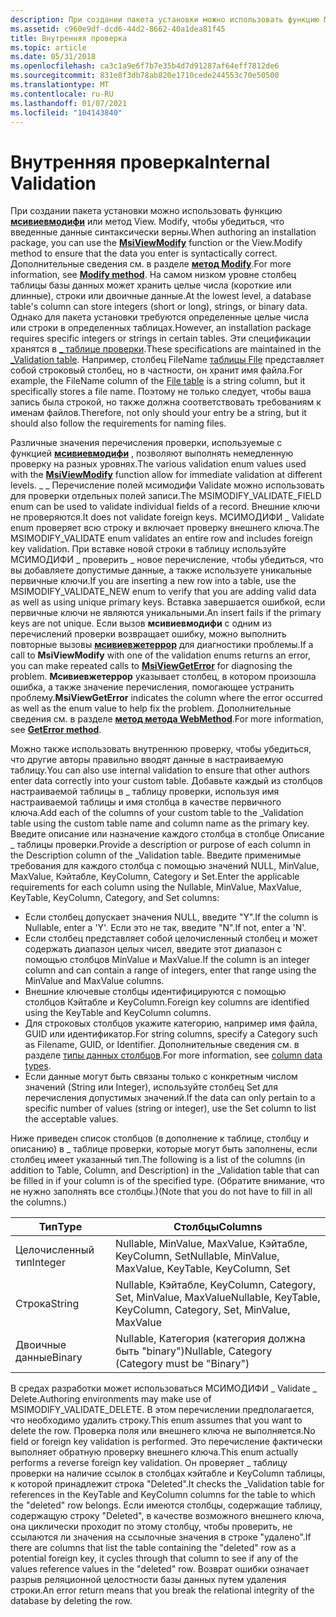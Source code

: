 ```yaml
---
description: При создании пакета установки можно использовать функцию Мсивиевмодифи или метод View. Modify, чтобы убедиться, что введенные данные синтаксически верны.
ms.assetid: c960e9df-dcd6-44d2-8662-40a1dea81f45
title: Внутренняя проверка
ms.topic: article
ms.date: 05/31/2018
ms.openlocfilehash: ca3c1a9e6f7b7e35b4d7d91287af64eff7812de6
ms.sourcegitcommit: 831e8f3db78ab820e1710cede244553c70e50500
ms.translationtype: MT
ms.contentlocale: ru-RU
ms.lasthandoff: 01/07/2021
ms.locfileid: "104143840"
---
```

# <a name="internal-validation"></a><span data-ttu-id="0c441-103">Внутренняя проверка</span><span class="sxs-lookup"><span data-stu-id="0c441-103">Internal Validation</span></span>

<span data-ttu-id="0c441-104">При создании пакета установки можно использовать функцию [**мсивиевмодифи**](/windows/desktop/api/Msiquery/nf-msiquery-msiviewmodify) или метод View. Modify, чтобы убедиться, что введенные данные синтаксически верны.</span><span class="sxs-lookup"><span data-stu-id="0c441-104">When authoring an installation package, you can use the [**MsiViewModify**](/windows/desktop/api/Msiquery/nf-msiquery-msiviewmodify) function or the View.Modify method to ensure that the data you enter is syntactically correct.</span></span> <span data-ttu-id="0c441-105">Дополнительные сведения см. в разделе [**метод Modify**](view-modify.md).</span><span class="sxs-lookup"><span data-stu-id="0c441-105">For more information, see [**Modify method**](view-modify.md).</span></span> <span data-ttu-id="0c441-106">На самом низком уровне столбец таблицы базы данных может хранить целые числа (короткие или длинные), строки или двоичные данные.</span><span class="sxs-lookup"><span data-stu-id="0c441-106">At the lowest level, a database table's column can store integers (short or long), strings, or binary data.</span></span> <span data-ttu-id="0c441-107">Однако для пакета установки требуются определенные целые числа или строки в определенных таблицах.</span><span class="sxs-lookup"><span data-stu-id="0c441-107">However, an installation package requires specific integers or strings in certain tables.</span></span> <span data-ttu-id="0c441-108">Эти спецификации хранятся в [ \_ таблице проверки](-validation-table.md).</span><span class="sxs-lookup"><span data-stu-id="0c441-108">These specifications are maintained in the [\_Validation table](-validation-table.md).</span></span> <span data-ttu-id="0c441-109">Например, столбец FileName [таблицы File](file-table.md) представляет собой строковый столбец, но в частности, он хранит имя файла.</span><span class="sxs-lookup"><span data-stu-id="0c441-109">For example, the FileName column of the [File table](file-table.md) is a string column, but it specifically stores a file name.</span></span> <span data-ttu-id="0c441-110">Поэтому не только следует, чтобы ваша запись была строкой, но также должна соответствовать требованиям к именам файлов.</span><span class="sxs-lookup"><span data-stu-id="0c441-110">Therefore, not only should your entry be a string, but it should also follow the requirements for naming files.</span></span>

<span data-ttu-id="0c441-111">Различные значения перечисления проверки, используемые с функцией [**мсивиевмодифи**](/windows/desktop/api/Msiquery/nf-msiquery-msiviewmodify) , позволяют выполнять немедленную проверку на разных уровнях.</span><span class="sxs-lookup"><span data-stu-id="0c441-111">The various validation enum values used with the [**MsiViewModify**](/windows/desktop/api/Msiquery/nf-msiquery-msiviewmodify) function allow for immediate validation at different levels.</span></span> <span data-ttu-id="0c441-112">\_ \_ Перечисление полей мсимодифи Validate можно использовать для проверки отдельных полей записи.</span><span class="sxs-lookup"><span data-stu-id="0c441-112">The MSIMODIFY\_VALIDATE\_FIELD enum can be used to validate individual fields of a record.</span></span> <span data-ttu-id="0c441-113">Внешние ключи не проверяются.</span><span class="sxs-lookup"><span data-stu-id="0c441-113">It does not validate foreign keys.</span></span> <span data-ttu-id="0c441-114">МСИМОДИФИ \_ Validate enum проверяет всю строку и включает проверку внешнего ключа.</span><span class="sxs-lookup"><span data-stu-id="0c441-114">The MSIMODIFY\_VALIDATE enum validates an entire row and includes foreign key validation.</span></span> <span data-ttu-id="0c441-115">При вставке новой строки в таблицу используйте МСИМОДИФИ \_ проверить \_ новое перечисление, чтобы убедиться, что вы добавляете допустимые данные, а также используете уникальные первичные ключи.</span><span class="sxs-lookup"><span data-stu-id="0c441-115">If you are inserting a new row into a table, use the MSIMODIFY\_VALIDATE\_NEW enum to verify that you are adding valid data as well as using unique primary keys.</span></span> <span data-ttu-id="0c441-116">Вставка завершается ошибкой, если первичные ключи не являются уникальными.</span><span class="sxs-lookup"><span data-stu-id="0c441-116">An insert fails if the primary keys are not unique.</span></span> <span data-ttu-id="0c441-117">Если вызов **мсивиевмодифи** с одним из перечислений проверки возвращает ошибку, можно выполнить повторные вызовы [**мсивиевжетеррор**](/windows/desktop/api/Msiquery/nf-msiquery-msiviewgeterrora) для диагностики проблемы.</span><span class="sxs-lookup"><span data-stu-id="0c441-117">If a call to **MsiViewModify** with one of the validation enums returns an error, you can make repeated calls to [**MsiViewGetError**](/windows/desktop/api/Msiquery/nf-msiquery-msiviewgeterrora) for diagnosing the problem.</span></span> <span data-ttu-id="0c441-118">**Мсивиевжетеррор** указывает столбец, в котором произошла ошибка, а также значение перечисления, помогающее устранить проблему.</span><span class="sxs-lookup"><span data-stu-id="0c441-118">**MsiViewGetError** indicates the column where the error occurred as well as the enum value to help fix the problem.</span></span> <span data-ttu-id="0c441-119">Дополнительные сведения см. в разделе [**метод метода WebMethod**](view-geterror.md).</span><span class="sxs-lookup"><span data-stu-id="0c441-119">For more information, see [**GetError method**](view-geterror.md).</span></span>

<span data-ttu-id="0c441-120">Можно также использовать внутреннюю проверку, чтобы убедиться, что другие авторы правильно вводят данные в настраиваемую таблицу.</span><span class="sxs-lookup"><span data-stu-id="0c441-120">You can also use internal validation to ensure that other authors enter data correctly into your custom table.</span></span> <span data-ttu-id="0c441-121">Добавьте каждый из столбцов настраиваемой таблицы в \_ таблицу проверки, используя имя настраиваемой таблицы и имя столбца в качестве первичного ключа.</span><span class="sxs-lookup"><span data-stu-id="0c441-121">Add each of the columns of your custom table to the \_Validation table using the custom table name and column name as the primary key.</span></span> <span data-ttu-id="0c441-122">Введите описание или назначение каждого столбца в столбце Описание \_ таблицы проверки.</span><span class="sxs-lookup"><span data-stu-id="0c441-122">Provide a description or purpose of each column in the Description column of the \_Validation table.</span></span> <span data-ttu-id="0c441-123">Введите применимые требования для каждого столбца с помощью значений NULL, MinValue, MaxValue, Кэйтабле, KeyColumn, Category и Set.</span><span class="sxs-lookup"><span data-stu-id="0c441-123">Enter the applicable requirements for each column using the Nullable, MinValue, MaxValue, KeyTable, KeyColumn, Category, and Set columns:</span></span>

-   <span data-ttu-id="0c441-124">Если столбец допускает значения NULL, введите "Y".</span><span class="sxs-lookup"><span data-stu-id="0c441-124">If the column is Nullable, enter a 'Y'.</span></span> <span data-ttu-id="0c441-125">Если это не так, введите "N".</span><span class="sxs-lookup"><span data-stu-id="0c441-125">If not, enter a 'N'.</span></span>
-   <span data-ttu-id="0c441-126">Если столбец представляет собой целочисленный столбец и может содержать диапазон целых чисел, введите этот диапазон с помощью столбцов MinValue и MaxValue.</span><span class="sxs-lookup"><span data-stu-id="0c441-126">If the column is an integer column and can contain a range of integers, enter that range using the MinValue and MaxValue columns.</span></span>
-   <span data-ttu-id="0c441-127">Внешние ключевые столбцы идентифицируются с помощью столбцов Кэйтабле и KeyColumn.</span><span class="sxs-lookup"><span data-stu-id="0c441-127">Foreign key columns are identified using the KeyTable and KeyColumn columns.</span></span>
-   <span data-ttu-id="0c441-128">Для строковых столбцов укажите категорию, например имя файла, GUID или идентификатор.</span><span class="sxs-lookup"><span data-stu-id="0c441-128">For string columns, specify a Category such as Filename, GUID, or Identifier.</span></span> <span data-ttu-id="0c441-129">Дополнительные сведения см. в разделе [типы данных столбцов](column-data-types.md).</span><span class="sxs-lookup"><span data-stu-id="0c441-129">For more information, see [column data types](column-data-types.md).</span></span>
-   <span data-ttu-id="0c441-130">Если данные могут быть связаны только с конкретным числом значений (String или Integer), используйте столбец Set для перечисления допустимых значений.</span><span class="sxs-lookup"><span data-stu-id="0c441-130">If the data can only pertain to a specific number of values (string or integer), use the Set column to list the acceptable values.</span></span>

<span data-ttu-id="0c441-131">Ниже приведен список столбцов (в дополнение к таблице, столбцу и описанию) в \_ таблице проверки, которые могут быть заполнены, если столбец имеет указанный тип.</span><span class="sxs-lookup"><span data-stu-id="0c441-131">The following is a list of the columns (in addition to Table, Column, and Description) in the \_Validation table that can be filled in if your column is of the specified type.</span></span> <span data-ttu-id="0c441-132">(Обратите внимание, что не нужно заполнять все столбцы.)</span><span class="sxs-lookup"><span data-stu-id="0c441-132">(Note that you do not have to fill in all the columns.)</span></span>



| <span data-ttu-id="0c441-133">Тип</span><span class="sxs-lookup"><span data-stu-id="0c441-133">Type</span></span>    | <span data-ttu-id="0c441-134">Столбцы</span><span class="sxs-lookup"><span data-stu-id="0c441-134">Columns</span></span>                                                          |
|---------|------------------------------------------------------------------|
| <span data-ttu-id="0c441-135">Целочисленный тип</span><span class="sxs-lookup"><span data-stu-id="0c441-135">Integer</span></span> | <span data-ttu-id="0c441-136">Nullable, MinValue, MaxValue, Кэйтабле, KeyColumn, Set</span><span class="sxs-lookup"><span data-stu-id="0c441-136">Nullable, MinValue, MaxValue, KeyTable, KeyColumn, Set</span></span>           |
| <span data-ttu-id="0c441-137">Строка</span><span class="sxs-lookup"><span data-stu-id="0c441-137">String</span></span>  | <span data-ttu-id="0c441-138">Nullable, Кэйтабле, KeyColumn, Category, Set, MinValue, MaxValue</span><span class="sxs-lookup"><span data-stu-id="0c441-138">Nullable, KeyTable, KeyColumn, Category, Set, MinValue, MaxValue</span></span> |
| <span data-ttu-id="0c441-139">Двоичные данные</span><span class="sxs-lookup"><span data-stu-id="0c441-139">Binary</span></span>  | <span data-ttu-id="0c441-140">Nullable, Категория (категория должна быть "binary")</span><span class="sxs-lookup"><span data-stu-id="0c441-140">Nullable, Category (Category must be "Binary")</span></span>                   |



 

<span data-ttu-id="0c441-141">В средах разработки может использоваться МСИМОДИФИ \_ Validate \_ Delete.</span><span class="sxs-lookup"><span data-stu-id="0c441-141">Authoring environments may make use of MSIMODIFY\_VALIDATE\_DELETE.</span></span> <span data-ttu-id="0c441-142">В этом перечислении предполагается, что необходимо удалить строку.</span><span class="sxs-lookup"><span data-stu-id="0c441-142">This enum assumes that you want to delete the row.</span></span> <span data-ttu-id="0c441-143">Проверка поля или внешнего ключа не выполняется.</span><span class="sxs-lookup"><span data-stu-id="0c441-143">No field or foreign key validation is performed.</span></span> <span data-ttu-id="0c441-144">Это перечисление фактически выполняет обратную проверку внешнего ключа.</span><span class="sxs-lookup"><span data-stu-id="0c441-144">This enum actually performs a reverse foreign key validation.</span></span> <span data-ttu-id="0c441-145">Он проверяет \_ таблицу проверки на наличие ссылок в столбцах кэйтабле и KeyColumn таблицы, к которой принадлежит строка "Deleted".</span><span class="sxs-lookup"><span data-stu-id="0c441-145">It checks the \_Validation table for references in the KeyTable and KeyColumn columns for the table to which the "deleted" row belongs.</span></span> <span data-ttu-id="0c441-146">Если имеются столбцы, содержащие таблицу, содержащую строку "Deleted", в качестве возможного внешнего ключа, она циклически проходит по этому столбцу, чтобы проверить, не ссылаются ли значения на ссылочные значения в строке "удалено".</span><span class="sxs-lookup"><span data-stu-id="0c441-146">If there are columns that list the table containing the "deleted" row as a potential foreign key, it cycles through that column to see if any of the values reference values in the "deleted" row.</span></span> <span data-ttu-id="0c441-147">Возврат ошибки означает разрыв реляционной целостности базы данных путем удаления строки.</span><span class="sxs-lookup"><span data-stu-id="0c441-147">An error return means that you break the relational integrity of the database by deleting the row.</span></span>

 

 



